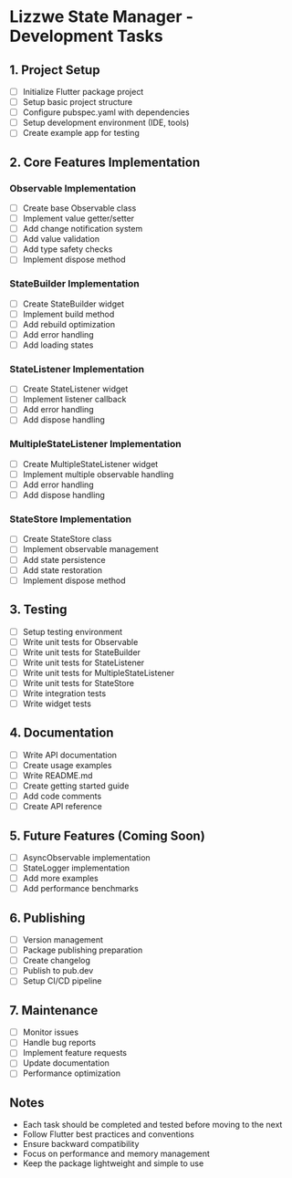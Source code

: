 # Lizzwe State Manager - Development Tasks

## 1. Project Setup
- [ ] Initialize Flutter package project
- [ ] Setup basic project structure
- [ ] Configure pubspec.yaml with dependencies
- [ ] Setup development environment (IDE, tools)
- [ ] Create example app for testing

## 2. Core Features Implementation

### Observable<T> Implementation
- [ ] Create base Observable class
- [ ] Implement value getter/setter
- [ ] Add change notification system
- [ ] Add value validation
- [ ] Add type safety checks
- [ ] Implement dispose method

### StateBuilder<T> Implementation
- [ ] Create StateBuilder widget
- [ ] Implement build method
- [ ] Add rebuild optimization
- [ ] Add error handling
- [ ] Add loading states

### StateListener<T> Implementation
- [ ] Create StateListener widget
- [ ] Implement listener callback
- [ ] Add error handling
- [ ] Add dispose handling

### MultipleStateListener Implementation
- [ ] Create MultipleStateListener widget
- [ ] Implement multiple observable handling
- [ ] Add error handling
- [ ] Add dispose handling

### StateStore Implementation
- [ ] Create StateStore class
- [ ] Implement observable management
- [ ] Add state persistence
- [ ] Add state restoration
- [ ] Implement dispose method

## 3. Testing
- [ ] Setup testing environment
- [ ] Write unit tests for Observable
- [ ] Write unit tests for StateBuilder
- [ ] Write unit tests for StateListener
- [ ] Write unit tests for MultipleStateListener
- [ ] Write unit tests for StateStore
- [ ] Write integration tests
- [ ] Write widget tests

## 4. Documentation
- [ ] Write API documentation
- [ ] Create usage examples
- [ ] Write README.md
- [ ] Create getting started guide
- [ ] Add code comments
- [ ] Create API reference

## 5. Future Features (Coming Soon)
- [ ] AsyncObservable<T> implementation
- [ ] StateLogger implementation
- [ ] Add more examples
- [ ] Add performance benchmarks

## 6. Publishing
- [ ] Version management
- [ ] Package publishing preparation
- [ ] Create changelog
- [ ] Publish to pub.dev
- [ ] Setup CI/CD pipeline

## 7. Maintenance
- [ ] Monitor issues
- [ ] Handle bug reports
- [ ] Implement feature requests
- [ ] Update documentation
- [ ] Performance optimization

## Notes
- Each task should be completed and tested before moving to the next
- Follow Flutter best practices and conventions
- Ensure backward compatibility
- Focus on performance and memory management
- Keep the package lightweight and simple to use 